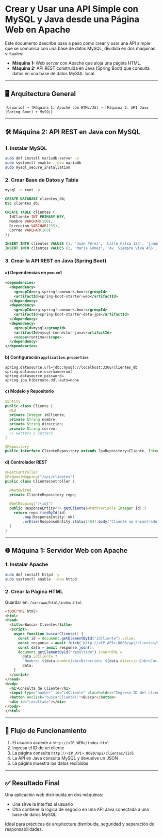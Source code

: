 # Crear y Usar una API Simple con MySQL y Java desde una Página Web en Apache

Este documento describe paso a paso cómo crear y usar una API simple que se comunica con una base de datos MySQL, dividida en dos máquinas virtuales:

* **Máquina 1:** Web server con Apache que aloja una página HTML.
* **Máquina 2:** API REST construida en Java (Spring Boot) que consulta datos en una base de datos MySQL local.

---

## 🖥️ Arquitectura General

```
[Usuario] → [Máquina 1: Apache con HTML/JS] → [Máquina 2: API Java (Spring Boot) + MySQL]
```

---

## 🛠️ Máquina 2: API REST en Java con MySQL

### 1. Instalar MySQL

```bash
sudo dnf install mariadb-server -y
sudo systemctl enable --now mariadb
sudo mysql_secure_installation
```

### 2. Crear Base de Datos y Tabla

```bash
mysql -u root -p
```

```sql
CREATE DATABASE clientes_db;
USE clientes_db;

CREATE TABLE clientes (
  IdCliente INT PRIMARY KEY,
  Nombre VARCHAR(100),
  Direccion VARCHAR(255),
  Correo VARCHAR(100)
);

INSERT INTO clientes VALUES (1, 'Juan Pérez', 'Calle Falsa 123', 'juan@example.com');
INSERT INTO clientes VALUES (2, 'María Gómez', 'Av. Siempre Viva 456', 'maria@example.com');
```

### 3. Crear la API REST en Java (Spring Boot)

#### a) Dependencias en `pom.xml`

```xml
<dependencies>
  <dependency>
    <groupId>org.springframework.boot</groupId>
    <artifactId>spring-boot-starter-web</artifactId>
  </dependency>
  <dependency>
    <groupId>org.springframework.boot</groupId>
    <artifactId>spring-boot-starter-data-jpa</artifactId>
  </dependency>
  <dependency>
    <groupId>mysql</groupId>
    <artifactId>mysql-connector-java</artifactId>
    <scope>runtime</scope>
  </dependency>
</dependencies>
```

#### b) Configuración `application.properties`

```properties
spring.datasource.url=jdbc:mysql://localhost:3306/clientes_db
spring.datasource.username=root
spring.datasource.password=
spring.jpa.hibernate.ddl-auto=none
```

#### c) Modelo y Repositorio

```java
@Entity
public class Cliente {
  @Id
  private Integer idCliente;
  private String nombre;
  private String direccion;
  private String correo;
  // Getters y Setters
}

@Repository
public interface ClienteRepository extends JpaRepository<Cliente, Integer> {}
```

#### d) Controlador REST

```java
@RestController
@RequestMapping("/api/clientes")
public class ClienteController {

  @Autowired
  private ClienteRepository repo;

  @GetMapping("/{id}")
  public ResponseEntity<?> getCliente(@PathVariable Integer id) {
    return repo.findById(id)
        .map(ResponseEntity::ok)
        .orElse(ResponseEntity.status(404).body("Cliente no encontrado"));
  }
}
```

---

## 🌐 Máquina 1: Servidor Web con Apache

### 1. Instalar Apache

```bash
sudo dnf install httpd -y
sudo systemctl enable --now httpd
```

### 2. Crear la Página HTML

Guardar en: `/var/www/html/index.html`

```html
<!DOCTYPE html>
<html>
<head>
  <title>Buscar Cliente</title>
  <script>
    async function buscarCliente() {
      const id = document.getElementById("idCliente").value;
      const response = await fetch(`http://<IP_API>:8080/api/clientes/${id}`);
      const data = await response.json();
      document.getElementById("resultado").innerHTML =
        data.idCliente ?
        `Nombre: ${data.nombre}<br>Dirección: ${data.direccion}<br>Correo: ${data.correo}` :
        data;
    }
  </script>
</head>
<body>
  <h1>Consulta de Cliente</h1>
  <input type="number" id="idCliente" placeholder="Ingrese ID del cliente">
  <button onclick="buscarCliente()">Buscar</button>
  <div id="resultado"></div>
</body>
</html>
```

---

## 🔄 Flujo de Funcionamiento

1. El usuario accede a `http://<IP_WEB>/index.html`
2. Ingresa el ID de un cliente
3. La página consulta `http://<IP_API>:8080/api/clientes/{id}`
4. La API en Java consulta MySQL y devuelve un JSON
5. La página muestra los datos recibidos

---

## ✅ Resultado Final

Una aplicación web distribuida en dos máquinas:

* Una sirve la interfaz al usuario
* Otra contiene la lógica de negocio en una API Java conectada a una base de datos MySQL

Ideal para prácticas de arquitectura distribuida, seguridad y separación de responsabilidades.
